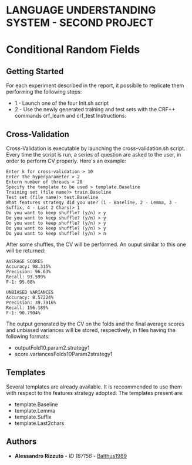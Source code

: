 # LANGUAGE UNDERSTANDING SYSTEM - SECOND PROJECT
# Conditional Random Fields

## Getting Started

For each experiment described in the report, it possibile to replicate them performing the following steps:
* 1 - Launch one of the four Init.sh script
* 2 - Use the newly generated training and test sets with the CRF++ commands crf_learn and crf_test 
Instructions:

## Cross-Validation

Cross-Validation is executable by launching the cross-validation.sh script.
Every time the script is run, a series of question are asked to the user, in order to perform CV properly. Here's an example:

```
Enter k for cross-validation > 10
Enter the hyperparameter > 2
Entern number of threads > 20
Specify the template to be used > template.Baseline
Training set (file name)> train.Baseline
Test set (file name)> test.Baseline
What features strategy did you use? (1 - Baseline, 2 - Lemma, 3 - Suffix, 4 - Last 2 Chars)> 1
Do you want to keep shuffle? (y/n) > y
Do you want to keep shuffle? (y/n) > y
Do you want to keep shuffle? (y/n) > y
Do you want to keep shuffle? (y/n) > y
Do you want to keep shuffle? (y/n) > n

```
After some shuffles, the CV will be performed. An ouput similar to this one will be returned:
```
AVERAGE SCORES
Accuracy: 98.315%
Precision: 96.63%
Recall: 93.599%
F-1: 95.08%

UNBIASED VARIANCES
Accuracy: 8.57224%
Precision: 39.7916%
Recall: 156.189%
F-1: 90.7904%

```
The output generated by the CV on the folds and the final average scores and unbiased variances will be stored, respectively, in files having the following formats:
* outputFold10.param2.strategy1
* score.variancesFolds10Param2strategy1

## Templates

Several templates are already available. It is reccommended to use them with respect to the features strategy adopted. The templates present are:

* template.Baseline
* template.Lemma
* template.Suffix
* template.Last2chars

## Authors

* **Alessandro Rizzuto** - *ID 187156* - [Balthus1989](https://github.com/Balthus1989)
